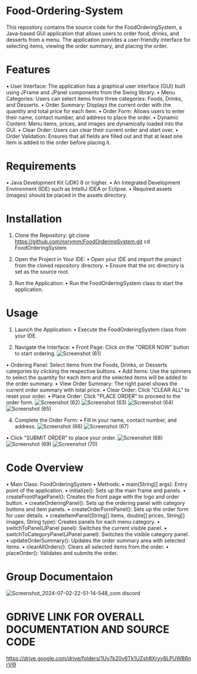 # Food-Ordering-System
This repository contains the source code for the FoodOrderingSystem, a Java-based GUI application that allows users to order food, drinks, and desserts from a menu. The application provides a user-friendly interface for selecting items, viewing the order summary, and placing the order.

# Features
• User Interface: The application has a graphical user interface (GUI) built using JFrame and JPanel components from the Swing library.
• Menu Categories: Users can select items from three categories: Foods, Drinks, and Desserts.
• Order Summary: Displays the current order with the quantity and total price for each item.
• Order Form: Allows users to enter their name, contact number, and address to place the order.
• Dynamic Content: Menu items, prices, and images are dynamically loaded into the GUI.
• Clear Order: Users can clear their current order and start over.
• Order Validation: Ensures that all fields are filled out and that at least one item is added to the order before placing it.

# Requirements
• Java Development Kit (JDK) 8 or higher.
• An Integrated Development Environment (IDE) such as IntelliJ IDEA or Eclipse.
• Required assets (images) should be placed in the assets directory.

# Installation
1. Clone the Repository:
git clone https://github.com/nxrymm/FoodOrderingSystem.git
cd FoodOrderingSystem

2. Open the Project in Your IDE:
• Open your IDE and import the project from the cloned repository directory.
• Ensure that the src directory is set as the source root.

3. Run the Application:
• Run the FoodOrderingSystem class to start the application.

# Usage
1. Launch the Application:
• Execute the FoodOrderingSystem class from your IDE.

2. Navigate the Interface:
• Front Page: Click on the "ORDER NOW" button to start ordering.
![Screenshot (61)](https://github.com/nxrymm/Food-Ordering-System/assets/164466808/87bffbf4-c4e9-47df-a679-12d08dd430b6)

• Ordering Panel: Select items from the Foods, Drinks, or Desserts categories by clicking the respective buttons.
• Add Items: Use the spinners to select the quantity for each item and the selected items will be added to the order summary.
• View Order Summary: The right panel shows the current order summary with total price.
• Clear Order: Click "CLEAR ALL" to reset your order.
• Place Order: Click "PLACE ORDER" to proceed to the order form.
![Screenshot (62)](https://github.com/nxrymm/Food-Ordering-System/assets/164466808/5239dafe-8b6a-4a7b-a001-90dec591552f)
![Screenshot (63)](https://github.com/nxrymm/Food-Ordering-System/assets/164466808/e3add00b-d1db-4b81-9266-62504a98344f)
![Screenshot (64)](https://github.com/nxrymm/Food-Ordering-System/assets/164466808/7d644781-a4ee-4919-95ea-344862bb43a2)
![Screenshot (65)](https://github.com/nxrymm/Food-Ordering-System/assets/164466808/adce732d-dbf3-4716-90ac-7303e28a93de)

4. Complete the Order Form:
• Fill in your name, contact number, and address.
![Screenshot (66)](https://github.com/nxrymm/Food-Ordering-System/assets/164466808/b6bc036c-c916-4122-a689-95f4b47e8f96)
![Screenshot (67)](https://github.com/nxrymm/Food-Ordering-System/assets/164466808/39f3bdcf-6289-4b49-99fc-c29f50972dba)

• Click "SUBMIT ORDER" to place your order.
![Screenshot (68)](https://github.com/nxrymm/Food-Ordering-System/assets/164466808/8b12a470-5774-4855-b9fc-5c0eddc1c5d6)
![Screenshot (69)](https://github.com/nxrymm/Food-Ordering-System/assets/164466808/66466306-e76b-45d0-b934-566d5f0e2801)
![Screenshot (70)](https://github.com/nxrymm/Food-Ordering-System/assets/164466808/79852312-c00f-4ff8-926a-2a48c71e2d91)


# Code Overview
• Main Class: FoodOrderingSystem
  • Methods:
    • main(String[] args): Entry point of the application.
    • initialize(): Sets up the main frame and panels.
    • createFrontPagePanel(): Creates the front page with the logo and order button.
    • createOrderingPanel(): Sets up the ordering panel with category buttons and item panels.
    • createOrderFormPanel(): Sets up the order form for user details.
    • createItemPanel(String[] items, double[] prices, String[] images, String type): Creates panels for each menu category.
    • switchToPanel(JPanel panel): Switches the current visible panel.
    • switchToCategoryPanel(JPanel panel): Switches the visible category panel.
    • updateOrderSummary(): Updates the order summary area with selected items.
    • clearAllOrders(): Clears all selected items from the order.
    • placeOrder(): Validates and submits the order.

# Group Documentaion
![Screenshot_2024-07-02-22-51-14-548_com discord](https://github.com/nxrymm/Food-Ordering-System/assets/164466808/97d63ce3-a558-417d-a87c-30127c72a927)

# GDRIVE LINK FOR OVERALL DOCUMENTATION AND SOURCE CODE
https://drive.google.com/drive/folders/1Uv7k20v6Tk1UZsh8Xryy8LPUWB6nrVj9
